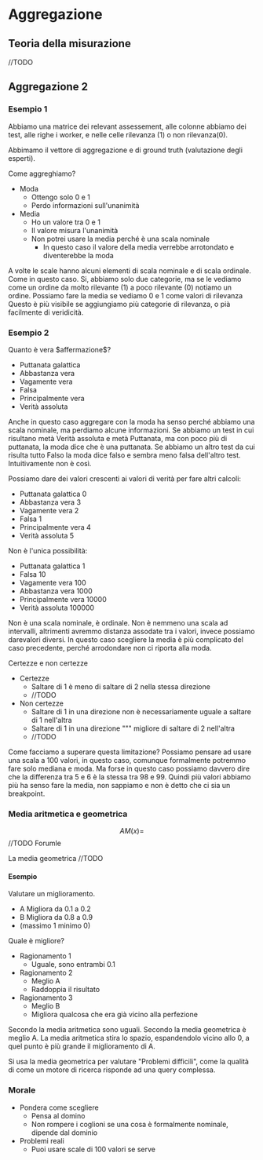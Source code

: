 # Aggregazione



## Teoria della misurazione

//TODO

## Aggregazione 2

### Esempio 1

Abbiamo una matrice dei relevant assessement, alle colonne abbiamo dei test, alle righe i worker, e nelle celle rilevanza (1) o non rilevanza(0).

Abbimamo il vettore di aggregazione e di ground truth (valutazione degli esperti).

Come aggreghiamo?
* Moda
  * Ottengo solo 0 e 1
  * Perdo informazioni sull'unanimità
* Media
  * Ho un valore tra 0 e 1
  * Il valore misura l'unanimità
  * Non potrei usare la media perché è una scala nominale
    * In questo caso il valore della media verrebbe arrotondato e diventerebbe la moda

A volte le scale hanno alcuni elementi di scala nominale e di scala ordinale. Come in questo caso. Si, abbiamo solo due categorie, ma se le vediamo come un ordine da molto rilevante (1) a poco rilevante (0) notiamo un ordine.
Possiamo fare la media se vediamo 0 e 1 come valori di rilevanza
Questo è più visibile se aggiungiamo più categorie di rilevanza, o pià facilmente di veridicità.

### Esempio 2

Quanto è vera \$affermazione\$?
* Puttanata galattica
* Abbastanza vera
* Vagamente vera
* Falsa
* Principalmente vera
* Verità assoluta

Anche in questo caso aggregare con la moda ha senso perché abbiamo una scala nominale, ma perdiamo alcune informazioni.
Se abbiamo un test in cui risultano metà Verità assoluta e metà Puttanata, ma con poco più di puttanata, la moda dice che è una puttanata. Se abbiamo un altro test da cui risulta tutto Falso la moda dice falso e sembra meno falsa dell'altro test. Intuitivamente non è così.

Possiamo dare dei valori crescenti ai valori di verità per fare altri calcoli:
* Puttanata galattica 0
* Abbastanza vera 3
* Vagamente vera 2
* Falsa 1
* Principalmente vera 4
* Verità assoluta 5

Non è l'unica possibilità:
* Puttanata galattica 1
* Falsa 10
* Vagamente vera 100
* Abbastanza vera 1000
* Principalmente vera 10000
* Verità assoluta 100000

Non è una scala nominale, è ordinale. Non è nemmeno una scala ad intervalli, altrimenti avremmo distanza assodate tra i valori, invece possiamo darevalori diversi.
In questo caso scegliere la media è più complicato del caso precedente, perché arrodondare non ci riporta alla moda.

Certezze e non certezze
* Certezze
  * Saltare di 1 è meno di saltare di 2 nella stessa direzione
  * //TODO
* Non certezze
  * Saltare di 1 in una direzione non è necessariamente uguale a saltare di 1 nell'altra
  * Saltare di 1 in una direzione """ migliore di saltare di 2 nell'altra
  * //TODO

Come facciamo a superare questa limitazione?
Possiamo pensare ad usare una scala a 100 valori, in questo caso, comunque formalmente potremmo fare solo mediana e moda. Ma forse in questo caso possiamo davvero dire che la differenza tra 5 e 6 è la stessa tra 98 e 99.
Quindi più valori abbiamo più ha senso fare la media, non sappiamo e non è detto che ci sia un breakpoint.

### Media aritmetica e geometrica

$$AM(x)=$$
//TODO Forumle

La media geometrica //TODO

#### Esempio

Valutare un miglioramento.
* A Migliora da 0.1 a 0.2
* B Migliora da 0.8 a 0.9
* (massimo 1 minimo 0)

Quale è migliore?
* Ragionamento 1
  * Uguale, sono entrambi 0.1
* Ragionamento 2
  * Meglio A
  * Raddoppia il risultato
* Ragionamento 3
  * Meglio B
  * Migliora qualcosa che era già vicino alla perfezione

Secondo la media aritmetica sono uguali. Secondo la media geometrica è meglio A. La media aritmetica stira lo spazio, espandendolo vicino allo 0, a quel punto è più grande il miglioramento di A.

Si usa la media geometrica per valutare "Problemi difficili", come la qualità di come un motore di ricerca risponde ad una query complessa.

### Morale

* Pondera come scegliere
  * Pensa al domino
  * Non rompere i coglioni se una cosa è formalmente nominale, dipende dal dominio
* Problemi reali
  * Puoi usare scale di 100 valori se serve